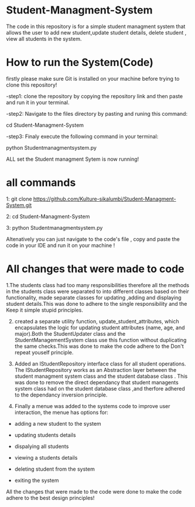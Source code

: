 # Student-Managment-System
The code in this repository is for a simple student managment system that allows the user to add new student,update student details, delete student , view all students in the system.
# How to run the System(Code)
firstly please make sure Git is installed on your machine before trying to clone this repository!

-step1: clone the repository by copying the repository  link and then paste and run it in your terminal. 

-step2: Navigate to the files directory by pasting and runing this command:

cd Student-Managment-System 

-step3: Finaly execute the following command in your terminal:

python Studentmanagmentsystem.py

ALL set the  Student managment Sytem is now running!
# all commands
1: git clone https://github.com/Kulture-sikalumbi/Student-Managment-System.git

2: cd Student-Managment-System 

3: python Studentmanagmentsystem.py

  Altenatively you can just navigate to the code's file , copy and  paste the code  in your IDE and run it on your machine !
  # All changes that were made to code
  1.The students class had too many responsibilities therefore all the methods in the students  class were separated to into different classes based on their functionality, made  separate classes for updating ,adding and displaying student details.This was done to adhere to the single responsibility and the Keep it simple stupid  principles.
  
  2. created a separate utility function, update_student_attributes, which encapsulates the logic for updating student attributes (name, age, and major).Both the StudentUpdater class and the StudentManagementSystem class use this function without duplicating the same checks.This was done to make the code adhere to the Don't repeat youself  principle.
     
  4. Added an IStudentRepository interface class for all student operations. The IStudentRepository  works as an Abstraction layer between the student managment system class and the student database class . This was done to remove the direct  dependancy that student managents system class had on the student database class ,and therfore adhered to the dependancy inversion principle.
  
  
  6. Finally a menue was added to the systems code to improve user interaction, the menue has options for:
     
  - adding a new student to the system
   
  - updating students details
    
  - dispalying all students
    
  - viewing a students details

  - deleting student from the system

  - exiting the system


 All the changes that were made to the code were done to make the code adhere to the best design principles!

